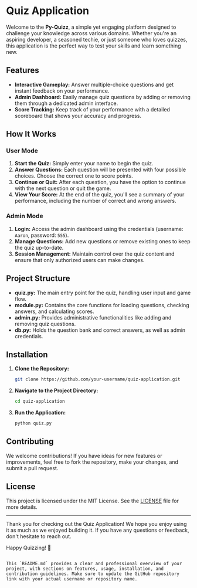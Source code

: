 # Quiz Application

Welcome to the **Py-Quizz**, a simple yet engaging platform designed to challenge your knowledge across various domains. Whether you're an aspiring developer, a seasoned techie, or just someone who loves quizzes, this application is the perfect way to test your skills and learn something new.

## Features

- **Interactive Gameplay:** Answer multiple-choice questions and get instant feedback on your performance.
- **Admin Dashboard:** Easily manage quiz questions by adding or removing them through a dedicated admin interface.
- **Score Tracking:** Keep track of your performance with a detailed scoreboard that shows your accuracy and progress.

## How It Works

### User Mode
1. **Start the Quiz:** Simply enter your name to begin the quiz.
2. **Answer Questions:** Each question will be presented with four possible choices. Choose the correct one to score points.
3. **Continue or Quit:** After each question, you have the option to continue with the next question or quit the game.
4. **View Your Score:** At the end of the quiz, you'll see a summary of your performance, including the number of correct and wrong answers.

### Admin Mode
1. **Login:** Access the admin dashboard using the credentials (username: `Aaron`, password: `555`).
2. **Manage Questions:** Add new questions or remove existing ones to keep the quiz up-to-date.
3. **Session Management:** Maintain control over the quiz content and ensure that only authorized users can make changes.

## Project Structure

- **quiz.py:** The main entry point for the quiz, handling user input and game flow.
- **module.py:** Contains the core functions for loading questions, checking answers, and calculating scores.
- **admin.py:** Provides administrative functionalities like adding and removing quiz questions.
- **db.py:** Holds the question bank and correct answers, as well as admin credentials.

## Installation

1. **Clone the Repository:**
   ```bash
   git clone https://github.com/your-username/quiz-application.git
   ```
2. **Navigate to the Project Directory:**
   ```bash
   cd quiz-application
   ```
3. **Run the Application:**
   ```bash
   python quiz.py
   ```

## Contributing

We welcome contributions! If you have ideas for new features or improvements, feel free to fork the repository, make your changes, and submit a pull request.

## License

This project is licensed under the MIT License. See the [LICENSE](LICENSE) file for more details.

---

Thank you for checking out the Quiz Application! We hope you enjoy using it as much as we enjoyed building it. If you have any questions or feedback, don't hesitate to reach out.

Happy Quizzing! 🎉
```

This `README.md` provides a clear and professional overview of your project, with sections on features, usage, installation, and contribution guidelines. Make sure to update the GitHub repository link with your actual username or repository name.
```
